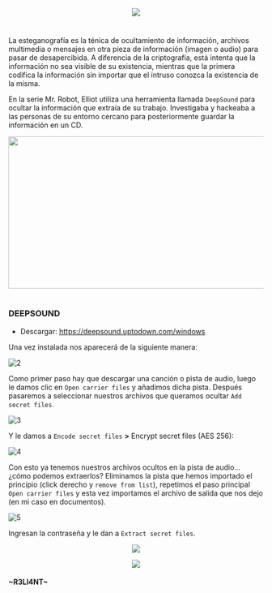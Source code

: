 <p align="center">
  <a href="https://github.com/DenverCoder1/readme-typing-svg"><img src="https://readme-typing-svg.herokuapp.com?size=19&color=13F700&width=540&lines=Ocultar+archivos+secretos+en+una+pista+de+audio"></a>
</p>

<h1 align="center"></h1>

La esteganografía es la ténica de ocultamiento de información, archivos multimedia o mensajes en otra pieza de información (imagen o audio) para pasar de desapercibida. A diferencia de la criptografía, está intenta que la información no sea visible de su existencia, mientras que la primera codifica la información sin importar que el intruso conozca la existencia de la misma.

En la serie Mr. Robot, Elliot utiliza una herramienta llamada `DeepSound` para ocultar la información que extraía de su trabajo. Investigaba y hackeaba a las personas de su entorno cercano para posteriormente guardar la información en un CD.

<p align="center">
  <img src="https://user-images.githubusercontent.com/75953873/179873094-df240f71-097f-4402-a459-2887437234d6.jpg" width="580" height="300">
</p>

<h1 align="center"></h1>

### DEEPSOUND

- Descargar: https://deepsound.uptodown.com/windows

Una vez instalada nos aparecerá de la siguiente manera:

![2](https://user-images.githubusercontent.com/75953873/179873487-11f50848-a4af-4331-a1c1-02eb3da2496a.png)

Como primer paso hay que descargar una canción o pista de audio, luego le damos clic en `Open carrier files` y añadimos dicha pista. Después pasaremos a seleccionar nuestros archivos que queramos ocultar `Add secret files`.

![3](https://user-images.githubusercontent.com/75953873/179873554-b99bdb60-d0db-40b9-9da7-3219bffb6bfe.png)

Y le damos a `Encode secret files` **>** Encrypt secret files (AES 256):

![4](https://user-images.githubusercontent.com/75953873/179873606-33916ace-bc1e-44f7-b3c9-b95333107a30.png)

Con esto ya tenemos nuestros archivos ocultos en la pista de audio... ¿cómo podemos extraerlos? Eliminamos la pista que hemos importado el principio (click derecho y `remove from list`), repetimos el paso principal `Open carrier files` y esta vez importamos el archivo de salida que nos dejo (en mi caso en documentos).

![5](https://user-images.githubusercontent.com/75953873/179873793-f224de40-01d3-4bbf-a10c-16efaec0d5dc.png)

Ingresan la contraseña y le dan a `Extract secret files`.

<p align="center">
  <img src="https://user-images.githubusercontent.com/75953873/179873871-59804325-6512-4451-9996-c5f7327ecf2f.png">
</p>

<p align="center">
  <img src="https://user-images.githubusercontent.com/75953873/179873909-5a15b8fc-16d5-4539-b379-8518b1af692e.gif">
</p>



#### ~R3LI4NT~
